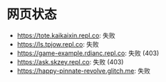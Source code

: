 # 网页状态
- https://tote.kaikaixin.repl.co: 失败
- https://ls.tpjow.repl.co: 失败
- https://game-example.rdianc.repl.co: 失败 (403)
- https://ask.skzey.repl.co: 失败 (403)
- https://happy-pinnate-revolve.glitch.me: 失败
